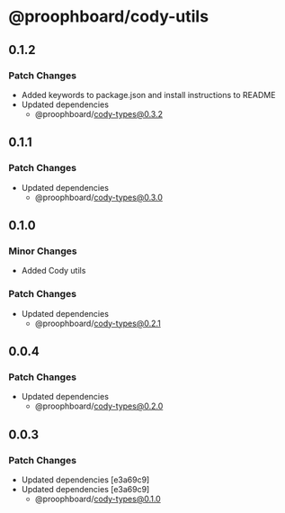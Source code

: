 # @proophboard/cody-utils

## 0.1.2

### Patch Changes

- Added keywords to package.json and install instructions to README
- Updated dependencies
  - @proophboard/cody-types@0.3.2

## 0.1.1

### Patch Changes

- Updated dependencies
  - @proophboard/cody-types@0.3.0

## 0.1.0

### Minor Changes

- Added Cody utils

### Patch Changes

- Updated dependencies
  - @proophboard/cody-types@0.2.1

## 0.0.4

### Patch Changes

- Updated dependencies
  - @proophboard/cody-types@0.2.0

## 0.0.3

### Patch Changes

- Updated dependencies [e3a69c9]
- Updated dependencies [e3a69c9]
  - @proophboard/cody-types@0.1.0
